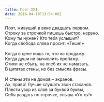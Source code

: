 ```yaml
---
title: Поэт XXI
date: 2016-04-18T13:54:00Z
---
```


Поэт, живущий в веке двадцать первом.<br />
Строку за строчкой пишешь быстро, нервно.<br />
Кому ты нужен? Кто тебя услышит?<br />
Когда свобода слова просит: «Тише!»<br />
<br />
Когда в цене лишь то, что на продажу.<br />
Когда души не вычислить пропажу.<br />
Стихи не сбыть, на хлеб их не намазать.<br />
В цитатах стены, но без смысла фразы.<br />
<br />
И стены эти не домов – экранов.<br />
Ах, право! Лучше слушать звон стаканов.<br />
Плести узор из слов за буквой буквы,<br />
Себя раздать по строчке, слыша «Ух ты!»